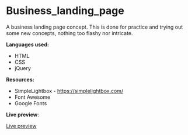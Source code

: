 # Business_landing_page

A business landing page concept. This is done for practice and trying out some new concepts, nothing too flashy nor intricate.

**Languages used:**

* HTML
* CSS
* jQuery



**Resources:**

* SimpleLightbox - https://simplelightbox.com/
* Font Awesome
* Google Fonts



**Live preview**:

[Live preview](https://business-landing-page-coffeefueledpanda.netlify.com/)

